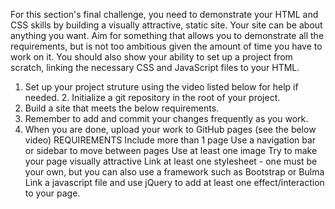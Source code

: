For this section's final challenge, you need to demonstrate your HTML and CSS skills by building a visually attractive, static site. Your site can be about anything you want. Aim for something that allows you to demonstrate all the requirements, but is not too ambitious given the amount of time you have to work on it.
You should also show your ability to set up a project from scratch, linking the necessary CSS and JavaScript files to your HTML.
1. Set up your project struture using the video listed below for help if needed. 2. Initialize a git repository in the root of your project.
3. Build a site that meets the below requirements.
4. Remember to add and commit your changes frequently as you work.
5. When you are done, upload your work to GitHub pages (see the below video)
REQUIREMENTS
Include more than 1 page
Use a navigation bar or sidebar to move between pages
Use at least one image
Try to make your page visually attractive
Link at least one stylesheet - one must be your own, but you can also use a framework such as Bootstrap or Bulma
Link a javascript file and use jQuery to add at least one effect/interaction to your page.

